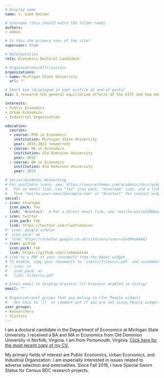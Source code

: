 ```yaml
---
# Display name
name: C. Luke Watson

# Username (this should match the folder name)
authors:
- admin

# Is this the primary user of the site?
superuser: true

# Role/position
role: Economics Doctoral Candidate

# Organizations/Affiliations
organizations:
- name: Michigan State University
  url: ""

# Short bio (displayed in user profile at end of posts)
bio: I research the general equilibrium effects of the EITC and how monopoly power interacts in urban residential markets.

interests:
- Public Economics
- Urban Economics
- Industrial Organization

education:
  courses:
  - course: PhD in Economics
    institution: Michigan State University
    year: 2015-2021 (expected)
  - course: MA in Economics
    institution: Old Dominion University
    year: 2015
  - course: BA in Economics
    institution: Old Dominion University
    year: 2013

# Social/Academic Networking
# For available icons, see: https://sourcethemes.com/academic/docs/widgets/#icons
#   For an email link, use "fas" icon pack, "envelope" icon, and a link in the
#   form "mailto:your-email@example.com" or "#contact" for contact widget.
social:
- icon: envelope
  icon_pack: fas
  link: '#contact'  # For a direct email link, use "mailto:watso220@msu.edu".
- icon: twitter
  icon_pack: fab
  link: https://twitter.com/clwatsonecon
#- icon: google-scholar
#  icon_pack: ai
#  link: https://scholar.google.co.uk/citations?user=sIwtMXoAAAAJ
- icon: github
  icon_pack: fab
  link: https://github.com/clukewatson
# Link to a PDF of your resume/CV from the About widget.
# To enable, copy your resume/CV to `static/files/cv.pdf` and uncomment the lines below.  
# - icon: cv
#   icon_pack: ai
#   link: files/cv.pdf

# Enter email to display Gravatar (if Gravatar enabled in Config)
email: ""
  
# Organizational groups that you belong to (for People widget)
#   Set this to `[]` or comment out if you are not using People widget.  
user_groups:
- Researchers
- Visitors
---
```


I am a doctoral candidate in the Department of Economics at Michigan State University. I received a BA and MA in Economics from Old Dominion University in Norfolk, Virginia. I am from Portsmouth, Virginia. [Click here for the most recent copy of my CV.](files/clw_cv.pdf)

My primary fields of interest are Public Economics, Urban Economics, and Industrial Organization. I am especially interested in issues related to adverse selection and externalities. Since Fall 2018, I have Special Sworn Status for Census RDC research projects.



